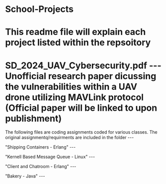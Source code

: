 # School-Projects
This readme file will explain each project listed within the repsoitory
===========================================================================
SD_2024_UAV_Cybersecurity.pdf --- Unofficial research paper dicussing the vulnerabilities within a UAV drone utilizing MAVLink protocol (Official paper will be linked to upon publishment)
===========================================================================
The following files are coding assignments coded for various classes. The original assignmentq/requirments are included in the folder ---

"Shipping Containers - Erlang" --- 

"Kernell Based Message Queue - Linux" ---

"Client and Chatroom - Erlang" ---

"Bakery - Java" ---
